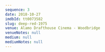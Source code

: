 ```yaml
---
sequence: 3
date: 2018-10-27
imdbId: tt0073582
slug: deep-red-1975
venue: Alamo Drafthouse Cinema - Woodbridge
venueNotes: null
medium: null
mediumNotes: null
---
```


